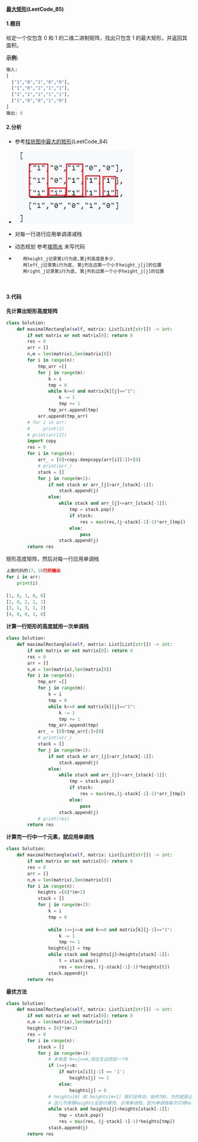 #### [最大矩形](https://leetcode-cn.com/problems/maximal-rectangle/)(LeetCode_85)

#### 1.题目

给定一个仅包含 0 和 1 的二维二进制矩阵，找出只包含 1 的最大矩形，并返回其面积。

**示例:**

```python
输入:
[
  ["1","0","1","0","0"],
  ["1","0","1","1","1"],
  ["1","1","1","1","1"],
  ["1","0","0","1","0"]
]
输出: 6
```

#### 2.分析

- 参考[柱状图中最大的矩形](https://leetcode-cn.com/problems/largest-rectangle-in-histogram/)(LeetCode_84)
- ![1559999358103.png](最大矩形_LeetCode_85.assets/d90aa7a26a3ddaf9e77874d1d15fd4921d442cffc26663893d17c3e4503aa1a0-1559999358103.png)
- 对每一行进行应用单调递减栈



- 动态规划 参考[接雨水](https://leetcode-cn.com/problems/trapping-rain-water/) 未写代码

- ```python
     用height_j记录第i行为底,第j列高度是多少.
     用left_j记录第i行为底, 第j列左边第一个小于height_j[j]的位置
     用right_j记录第i行为底, 第j列右边第一个小于height_j[j]的位置
     ```

     ​

#### 3.代码

**先计算出矩形高度矩阵**

```python
class Solution:
    def maximalRectangle(self, matrix: List[List[str]]) -> int:
        if not matrix or not matrix[0]: return 0
        res = 0
        arr = []
        n,m = len(matrix),len(matrix[0])
        for i in range(n):
            tmp_arr =[]
            for j in range(m):
                k = i
                tmp = 0
                while k>=0 and matrix[k][j]=="1":
                    k -= 1
                    tmp += 1
                tmp_arr.append(tmp)
            arr.append(tmp_arr)
        # for i in arr:
        #     print(i)
        # print(arr[2])
        import copy        
        res = 0
        for i in range(n):
            arr_ = [0]+copy.deepcopy(arr[i][:])+[0]
            # print(arr_)
            stack = []
            for j in range(m+2):
                if not stack or arr_[j]>arr_[stack[-1]]:
                    stack.append(j)
                else:
                    while stack and arr_[j]<=arr_[stack[-1]]:
                        tmp = stack.pop()
                        if stack:
                            res = max(res,(j-stack[-1]-1)*arr_[tmp])
                        else:
                            pass
                    stack.append(j)
        return res    
```



矩形高度矩阵，然后对每一行应用单调栈

```python
上面代码的17，18行的输出
for i in arr:
    print(i)

[1, 0, 1, 0, 0]
[2, 0, 2, 1, 1]
[3, 1, 3, 2, 2]
[4, 0, 0, 3, 0]
```



**计算一行矩形的高度就用一次单调栈**

```python
class Solution:
    def maximalRectangle(self, matrix: List[List[str]]) -> int:
        if not matrix or not matrix[0]: return 0
        res = 0
        arr = []
        n,m = len(matrix),len(matrix[0])
        for i in range(n):
            tmp_arr =[]
            for j in range(m):
                k = i
                tmp = 0
                while k>=0 and matrix[k][j]=="1":
                    k -= 1
                    tmp += 1
                tmp_arr.append(tmp)
            arr_ = [0]+tmp_arr[:]+[0]
            # print(arr_)
            stack = []
            for j in range(m+2):
                if not stack or arr_[j]>arr_[stack[-1]]:
                    stack.append(j)
                else:
                    while stack and arr_[j]<=arr_[stack[-1]]:
                        tmp = stack.pop()
                        if stack:
                            res = max(res,(j-stack[-1]-1)*arr_[tmp])                   
                        else:
                            pass
                    stack.append(j)
            # print(res)
        return res
```



**计算完一行中一个元素，就应用单调栈**

```python
class Solution:
    def maximalRectangle(self, matrix: List[List[str]]) -> int:
        if not matrix or not matrix[0]: return 0
        res = 0
        arr = []
        n,m = len(matrix),len(matrix[0])
        for i in range(n):
            heights =[0]*(m+2)
            stack = []
            for j in range(m+2):
                k = i
                tmp = 0
                
                while 1<=j<=m and k>=0 and matrix[k][j-1]=="1":
                    k -= 1
                    tmp += 1
                heights[j] = tmp
                while stack and heights[j]<heights[stack[-1]]:
                    t = stack.pop()
                    res = max(res, (j-stack[-1]-1)*heights[t])
                stack.append(j)
        return res 
```



**最优方法**

```python
class Solution:
    def maximalRectangle(self, matrix: List[List[str]]) -> int:
        if not matrix or not matrix[0]: return 0
        n,m = len(matrix),len(matrix[0])
        heights = [0]*(m+2)
        res = 0
        for i in range(n):
            stack = []
            for j in range(m+2):
                # 本来是 0<=j<=m,现在左边添加一个0
                if 1<=j<=m:
                    if matrix[i][j-1] == '1':
                        heights[j] += 1
                    else:
                        heights[j] = 0
                # heights[0] 和 heights[m+1] 我们没有动，始终为0，为的就是让所有元素全部出栈
                # 这儿不用等heights全部计算完，才用单调栈，因为单调栈每次只用heights[j]，我们不用等全部计算完，就可以使用单调栈
                while stack and heights[j]<heights[stack[-1]]:
                    tmp = stack.pop()
                    res = max(res, (j-stack[-1]-1)*heights[tmp])
                stack.append(j)
        return res
```

